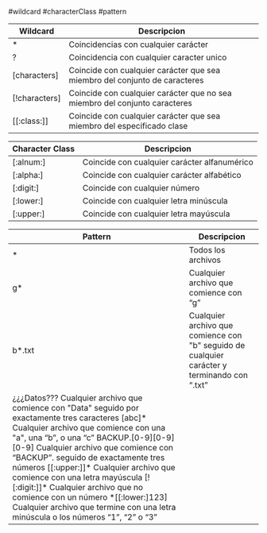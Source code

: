 #wildcard #characterClass #pattern

| Wildcard | Descripcion |
|---------|-------------|
| * |  Coincidencias con cualquier carácter |
| ? | Coincidencia con cualquier caracter unico |
| \[characters\] | Coincide con cualquier carácter que sea miembro del conjunto de caracteres |
| \[!characters\] | Coincide con cualquier carácter que no sea miembro del conjunto caracteres |
| \[[:class:\]] | Coincide con cualquier carácter que sea miembro del especificado clase |

| Character Class | Descripcion |
|---------|-------------|
| [:alnum:] | Coincide con cualquier carácter alfanumérico |
| [:alpha:] | Coincide con cualquier carácter alfabético |
| [:digit:] | Coincide con cualquier número |
| [:lower:] | Coincide con cualquier letra minúscula |
| [:upper:] | Coincide con cualquier letra mayúscula |

| Pattern | Descripcion |
|---------|-------------|
| * | Todos los archivos |
| g* | Cualquier archivo que comience con “g” |
|b*.txt | Cualquier archivo que comience con "b" seguido de cualquier carácter y terminando con “.txt” |
| ¿¿¿Datos??? Cualquier archivo que comience con "Data" seguido por exactamente tres caracteres [abc]* Cualquier archivo que comience con una "a", una “b”, o una “c” BACKUP.[0-9][0-9][0-9] Cualquier archivo que comience con “BACKUP”. seguido de exactamente tres números [[:upper:]]* Cualquier archivo que comience con una letra mayúscula [![:digit:]]* Cualquier archivo que no comience con un número *[[:lower:]123] Cualquier archivo que termine con una letra minúscula o los números “1”, “2” o “3”